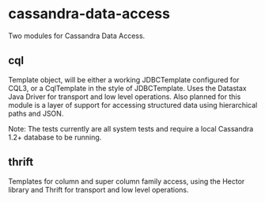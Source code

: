 cassandra-data-access
=====================
Two modules for Cassandra Data Access.

cql
---
Template object, will be either a working JDBCTemplate configured for CQL3, or a CqlTemplate in the style of JDBCTemplate. 
Uses the Datastax Java Driver for transport and low level operations. 
Also planned for this module is a layer of support for accessing structured data using hierarchical paths and JSON.

Note: The tests currently are all system tests and require a local Cassandra 1.2+ database to be running.

thrift
------
Templates for column and super column family access, using the Hector library and Thrift for transport and low level operations. 



